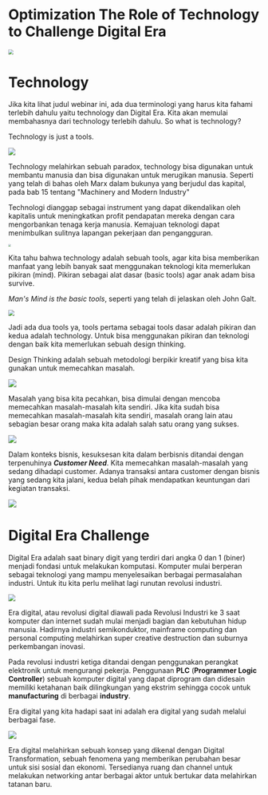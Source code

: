# Optimization The Role of Technology to Challenge Digital Era

<img src="cover.jpg" style="zoom:60%;" />



# Technology

Jika kita lihat judul webinar ini, ada dua terminologi yang harus kita fahami terlebih dahulu yaitu technology dan Digital Era. Kita akan memulai membahasnya dari technology terlebih dahulu. So what is technology? 

Technology is just a tools.

<img src="assets\technology.PNG" style="zoom:90%;" />

Technology melahirkan sebuah paradox, technology bisa digunakan untuk membantu manusia dan bisa digunakan untuk merugikan manusia. Seperti yang telah di bahas oleh Marx dalam bukunya yang berjudul das kapital, pada bab 15 tentang "Machinery and Modern Industry"

Technologi dianggap sebagai instrument yang dapat dikendalikan oleh kapitalis untuk meningkatkan profit pendapatan mereka dengan cara mengorbankan tenaga kerja manusia. Kemajuan teknologi dapat menimbulkan sulitnya lapangan pekerjaan dan pengangguran.

<img src="assets\daskapital.png" style="zoom:30%;" />

Kita tahu bahwa technology adalah sebuah tools, agar kita bisa memberikan manfaat yang lebih banyak saat menggunakan teknologi kita memerlukan pikiran (mind). Pikiran sebagai alat dasar (basic tools) agar anak adam bisa survive.

*Man's Mind is the basic tools*, seperti yang telah di jelaskan oleh John Galt.

<img src="quote1.PNG" style="zoom:75%;" />

Jadi ada dua tools ya, tools pertama sebagai tools dasar adalah pikiran dan kedua adalah technology. Untuk bisa menggunakan pikiran dan teknologi dengan baik kita memerlukan sebuah design thinking. 

Design Thinking adalah sebuah metodologi berpikir kreatif yang bisa kita gunakan untuk memecahkan masalah.

<img src="assets\design thinking.png" style="zoom:100%;" />

Masalah yang bisa kita pecahkan, bisa dimulai dengan mencoba memecahkan masalah-masalah kita sendiri. Jika kita sudah bisa memecahkan masalah-masalah kita sendiri, masalah orang lain atau sebagian besar orang maka kita adalah salah satu orang yang sukses.

<img src="assets\design thinking2.png" style="zoom:100%;" />

Dalam konteks bisnis, kesuksesan kita dalam berbisnis ditandai dengan terpenuhinya ***Customer Need***. Kita memecahkan masalah-masalah yang sedang dihadapi customer. Adanya transaksi antara customer dengan bisnis yang sedang kita jalani, kedua belah pihak mendapatkan keuntungan dari kegiatan transaksi.

<img src="assets\design thinking3.png" style="zoom:100%;" />

# Digital Era Challenge

Digital Era adalah saat binary digit yang terdiri dari angka 0 dan 1 (biner) menjadi fondasi untuk melakukan komputasi. Komputer mulai berperan sebagai teknologi yang mampu menyelesaikan berbagai permasalahan industri. Untuk itu kita perlu melihat lagi runutan revolusi industri.

<img src="assets\industry history.jpg" style="zoom:87%;" />

Era digital, atau revolusi digital diawali pada Revolusi Industri ke 3 saat komputer dan internet sudah mulai menjadi bagian dan kebutuhan hidup  manusia. Hadirnya industri semikonduktor, mainframe computing dan personal computing  melahirkan super creative destruction dan suburnya perkembangan inovasi. 

Pada revolusi industri ketiga ditandai dengan penggunakan perangkat elektronik untuk mengurangi pekerja. Penggunaan **PLC** (**Programmer Logic Controller**) sebuah komputer digital yang dapat diprogram dan didesain memiliki  ketahanan baik dilingkungan yang ekstrim sehingga cocok untuk **manufacturing** di berbagai **industry**.

Era digital yang kita hadapi saat ini adalah era digital yang sudah melalui berbagai fase.

<img src="assets\scientific revolution.png" style="zoom:100%;" />





Era digital melahirkan sebuah konsep yang dikenal dengan Digital Transformation, sebuah fenomena yang memberikan perubahan besar untuk sisi sosial dan ekonomi. Tersedianya ruang dan channel untuk melakukan networking antar berbagai aktor untuk bertukar data melahirkan tatanan baru.


